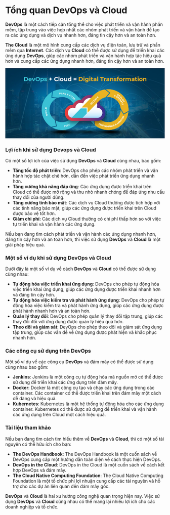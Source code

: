 # Tổng quan DevOps và Cloud

**DevOps** là một cách tiếp cận tổng thể cho việc phát triển và vận hành phần mềm, tập trung vào việc hợp nhất các nhóm phát triển và vận hành để tạo ra các ứng dụng và dịch vụ nhanh hơn, đáng tin cậy hơn và an toàn hơn.

**The Cloud** là một mô hình cung cấp các dịch vụ điện toán, lưu trữ và phần mềm qua **Internet**. Các dịch vụ **Cloud** có thể được sử dụng để triển khai các ứng dụng **DevOps**, giúp các nhóm phát triển và vận hành hợp tác hiệu quả hơn và cung cấp các ứng dụng nhanh hơn, đáng tin cậy hơn và an toàn hơn.

![DevOps và Cloud](../Image/Devops-And-Cloud.jpg)

### Lợi ích khi sử dụng Devops và Cloud

Có một số lợi ích của việc sử dụng **DevOps** và **Cloud** cùng nhau, bao gồm:

- **Tăng tốc độ phát triển**: DevOps cho phép các nhóm phát triển và vận hành hợp tác chặt chẽ hơn, dẫn đến việc phát triển ứng dụng nhanh hơn.
- **Tăng cường khả năng đáp ứng**: Các ứng dụng được triển khai trên Cloud có thể được mở rộng và thu nhỏ nhanh chóng để đáp ứng nhu cầu thay đổi của người dùng.
- **Tăng cường tính bảo mật**: Các dịch vụ Cloud thường được tích hợp với các tính năng bảo mật, giúp các ứng dụng được triển khai trên Cloud được bảo vệ tốt hơn.
- **Giảm chi phí:** Các dịch vụ Cloud thường có chi phí thấp hơn so với việc tự triển khai và vận hành các ứng dụng.

Nếu bạn đang tìm cách phát triển và vận hành các ứng dụng nhanh hơn, đáng tin cậy hơn và an toàn hơn, thì việc sử dụng **DevOps** và **Cloud** là một giải pháp hiệu quả.

### Một số ví dụ khi sử dụng DevOps và Cloud

Dưới đây là một số ví dụ về cách **DevOps** và **Cloud** có thể được sử dụng cùng nhau:

- **Tự động hóa việc triển khai ứng dụng**: DevOps cho phép tự động hóa việc triển khai ứng dụng, giúp các ứng dụng được triển khai nhanh hơn và đáng tin cậy hơn.
- **Tự động hóa việc kiểm tra và phát hành ứng dụng**: DevOps cho phép tự động hóa việc kiểm tra và phát hành ứng dụng, giúp các ứng dụng được phát hành nhanh hơn và an toàn hơn.
- **Quản lý thay đổi**: DevOps cho phép quản lý thay đổi tập trung, giúp các thay đổi đối với ứng dụng được quản lý hiệu quả hơn.
- **Theo dõi và giám sát**: DevOps cho phép theo dõi và giám sát ứng dụng tập trung, giúp các vấn đề về ứng dụng được phát hiện và khắc phục nhanh hơn.

### Các công cụ sử dụng trên DevOps

Một số ví dụ về các công cụ **DevOps** và đám mây có thể được sử dụng cùng nhau bao gồm:

- **Jenkins**: Jenkins là một công cụ tự động hóa mã nguồn mở có thể được sử dụng để triển khai các ứng dụng trên đám mây.
- **Docker**: Docker là một công cụ tạo và chạy các ứng dụng trong các container. Các container có thể được triển khai trên đám mây một cách dễ dàng và hiệu quả.
- **Kubernetes**: Kubernetes là một hệ thống tự động hóa cho các ứng dụng container. Kubernetes có thể được sử dụng để triển khai và vận hành các ứng dụng trên Cloud một cách hiệu quả.

### Tài liệu tham khảo

Nếu bạn đang tìm cách tìm hiểu thêm về **DevOps** và **Cloud**, thì có một số tài nguyên có thể hữu ích cho bạn:

- **The DevOps Handbook**: The DevOps Handbook là một cuốn sách về DevOps cung cấp một hướng dẫn toàn diện về cách thực hiện DevOps.
- **DevOps in the Cloud**: DevOps in the Cloud là một cuốn sách về cách kết hợp DevOps và đám mây.
- **The Cloud Native Computing Foundation**: The Cloud Native Computing Foundation là một tổ chức phi lợi nhuận cung cấp các tài nguyên và hỗ trợ cho các dự án liên quan đến đám mây gốc.

**DevOps** và **Cloud** là hai xu hướng công nghệ quan trọng hiện nay. Việc sử dụng **DevOps** và **Cloud** cùng nhau có thể mang lại nhiều lợi ích cho các doanh nghiệp và tổ chức.